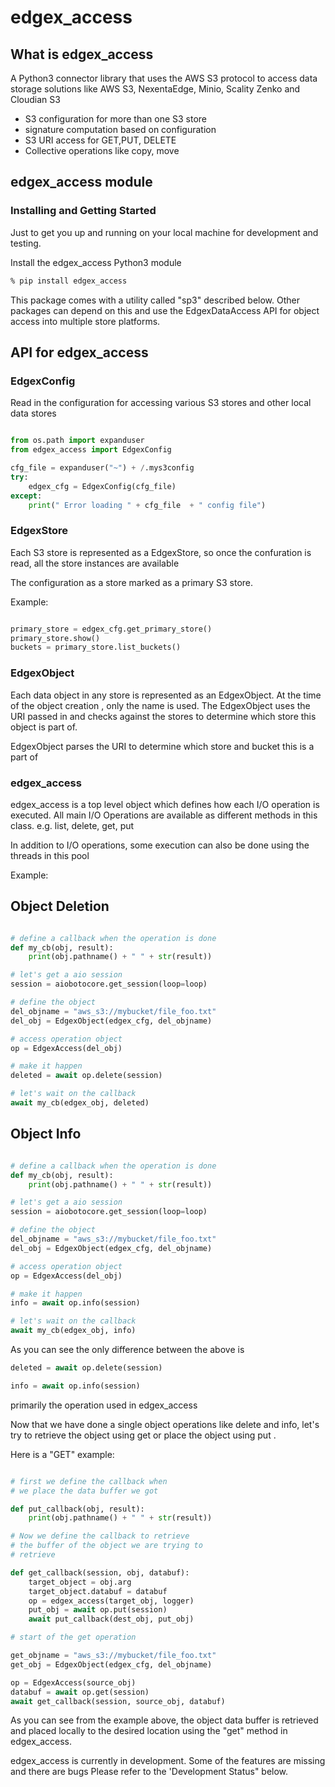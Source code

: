 
# edgex_access

## What is edgex_access

A Python3 connector library that uses the AWS S3 protocol to access data storage 
solutions like AWS S3, NexentaEdge, Minio, Scality Zenko and Cloudian S3

- S3 configuration for more than one S3 store
- signature computation based on configuration
- S3 URI access for GET,PUT, DELETE
- Collective operations like copy, move

## edgex_access module

### Installing and Getting Started

Just to get you up and running on your local machine for development and testing. 

Install the edgex_access Python3 module

```bash
% pip install edgex_access
```

This package comes with a utility called "sp3" described below.
Other packages can depend on this and use the EdgexDataAccess API for object access into 
multiple store platforms.

## API for edgex_access


### EdgexConfig

Read in the configuration for accessing various S3 stores and 
other local data stores


```python

from os.path import expanduser
from edgex_access import EdgexConfig

cfg_file = expanduser("~") + /.mys3config
try:
	edgex_cfg = EdgexConfig(cfg_file)
except:
	print(" Error loading " + cfg_file  + " config file")

```

### EdgexStore

Each S3 store is represented as a EdgexStore, so once the confuration is read,
all the store instances are available

The configuration as a store marked as a primary S3 store. 

Example:
```python

primary_store = edgex_cfg.get_primary_store()
primary_store.show()
buckets = primary_store.list_buckets()

```

### EdgexObject

Each data object in any store is represented as an EdgexObject. At the time of 
the object creation , only the name is used. The EdgexObject uses the URI passed in 
and checks against the stores to determine which store this object is part of.

EdgexObject parses the URI to determine which store and bucket this is a part of


### edgex_access

edgex_access is a top level object which defines how each I/O operation
is executed. All main I/O Operations are available as different methods in 
this class.
e.g. list, delete, get, put

In addition to I/O operations, some execution can also be done using the 
threads in this pool 

Example:

Object Deletion 
---------------
```python

# define a callback when the operation is done
def my_cb(obj, result):
    print(obj.pathname() + " " + str(result))

# let's get a aio session 
session = aiobotocore.get_session(loop=loop)

# define the object
del_objname = "aws_s3://mybucket/file_foo.txt"
del_obj = EdgexObject(edgex_cfg, del_objname)

# access operation object
op = EdgexAccess(del_obj)

# make it happen 
deleted = await op.delete(session)

# let's wait on the callback 
await my_cb(edgex_obj, deleted)

```

Object Info
-----------

```python

# define a callback when the operation is done
def my_cb(obj, result):
    print(obj.pathname() + " " + str(result))

# let's get a aio session 
session = aiobotocore.get_session(loop=loop)

# define the object
del_objname = "aws_s3://mybucket/file_foo.txt"
del_obj = EdgexObject(edgex_cfg, del_objname)

# access operation object
op = EdgexAccess(del_obj)

# make it happen 
info = await op.info(session)

# let's wait on the callback 
await my_cb(edgex_obj, info)

```

As you can see the only difference between the above is 

```python
deleted = await op.delete(session)
```

```python
info = await op.info(session)
```

primarily the operation used in edgex_access


Now that we have done a single object operations like delete and info,
let's try to retrieve the object using get or place the object using put . 

Here is a "GET" example:

```python

# first we define the callback when 
# we place the data buffer we got

def put_callback(obj, result):
    print(obj.pathname() + " " + str(result))

# Now we define the callback to retrieve 
# the buffer of the object we are trying to 
# retrieve

def get_callback(session, obj, databuf):
    target_object = obj.arg
    target_object.databuf = databuf
    op = edgex_access(target_obj, logger)
    put_obj = await op.put(session)
    await put_callback(dest_obj, put_obj)

# start of the get operation 

get_objname = "aws_s3://mybucket/file_foo.txt"
get_obj = EdgexObject(edgex_cfg, del_objname)

op = EdgexAccess(source_obj)
databuf = await op.get(session)
await get_callback(session, source_obj, databuf)

```

As you can see from the example above, the object data buffer 
is retrieved and placed locally to the desired location using the 
"get" method in edgex_access. 

edgex_access is currently in development. Some of the features are missing and there are bugs 
Please refer to the 'Development Status" below.

